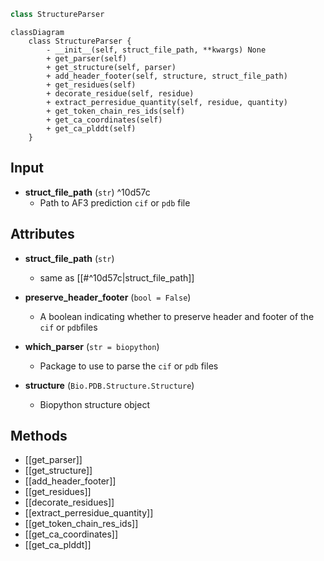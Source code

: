 ```python
class StructureParser
```

```mermaid
classDiagram
    class StructureParser {
        - __init__(self, struct_file_path, **kwargs) None
        + get_parser(self)
        + get_structure(self, parser)
        + add_header_footer(self, structure, struct_file_path)
        + get_residues(self)
        + decorate_residue(self, residue)
        + extract_perresidue_quantity(self, residue, quantity)
        + get_token_chain_res_ids(self)
        + get_ca_coordinates(self)
        + get_ca_plddt(self)
    }
```

## Input

- **struct_file_path** (`str`) ^10d57c
	- Path to AF3 prediction `cif` or `pdb` file

## Attributes

- **struct_file_path** (`str`)
	- same as [[#^10d57c|struct_file_path]]

- **preserve_header_footer** (`bool = False`)
	- A boolean indicating whether to preserve header and footer of the `cif` or `pdb`files

- **which_parser** (`str = biopython`)
	- Package to use to parse the `cif` or `pdb` files

- **structure** (`Bio.PDB.Structure.Structure`)
	- Biopython structure object

## Methods
- [[get_parser]]
- [[get_structure]]
- [[add_header_footer]]
- [[get_residues]]
- [[decorate_residues]]
- [[extract_perresidue_quantity]]
- [[get_token_chain_res_ids]]
- [[get_ca_coordinates]]
- [[get_ca_plddt]]

